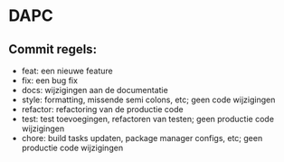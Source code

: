 # DAPC

## Commit regels:
* feat: een nieuwe feature
* fix: een bug fix
* docs: wijzigingen aan de documentatie
* style: formatting, missende semi colons, etc; geen code wijzigingen
* refactor: refactoring van de productie code
* test: test toevoegingen, refactoren van testen; geen productie code wijzigingen
* chore: build tasks updaten, package manager configs, etc; geen productie code wijzigingen